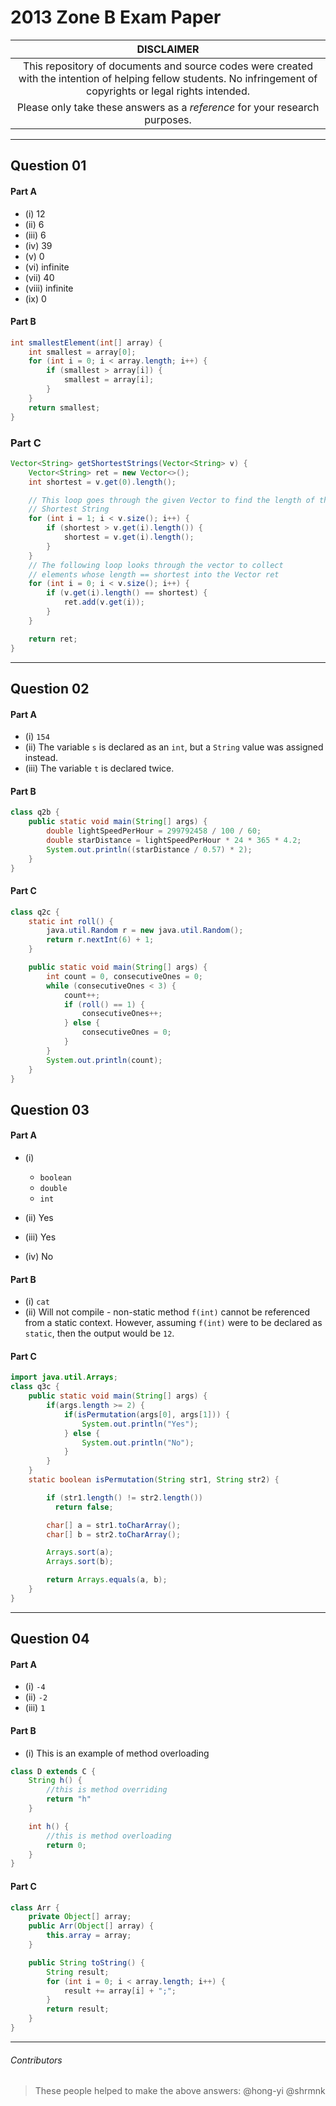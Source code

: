 # 2013 Zone B Exam Paper

| **DISCLAIMER**  |
| :---: |
| This repository of documents and source codes were created with the intention of helping fellow students. No infringement of copyrights or legal rights intended. |
| Please only take these answers as a *reference* for your research purposes. |

---

## Question 01

#### Part A
* (i) 12
* (ii) 6
* (iii) 6
* (iv) 39
* (v) 0
* (vi) infinite
* (vii) 40
* (viii) infinite
* (ix) 0

#### Part B

```java
int smallestElement(int[] array) {
    int smallest = array[0];
    for (int i = 0; i < array.length; i++) {
        if (smallest > array[i]) {
            smallest = array[i];
        }
    }
    return smallest;
}
```

### Part C

```java
Vector<String> getShortestStrings(Vector<String> v) {
    Vector<String> ret = new Vector<>();
    int shortest = v.get(0).length();

    // This loop goes through the given Vector to find the length of the
    // Shortest String
    for (int i = 1; i < v.size(); i++) {
        if (shortest > v.get(i).length()) {
            shortest = v.get(i).length();
        }
    }
    // The following loop looks through the vector to collect
    // elements whose length == shortest into the Vector ret
    for (int i = 0; i < v.size(); i++) {
        if (v.get(i).length() == shortest) {
            ret.add(v.get(i));
        }
    }

    return ret;
}
```

---

## Question 02

#### Part A
* (i) `154`
* (ii) The variable `s` is declared as an `int`, but a `String` value was assigned instead.
* (iii) The variable `t` is declared twice.

#### Part B

```java
class q2b {
    public static void main(String[] args) {
        double lightSpeedPerHour = 299792458 / 100 / 60;
        double starDistance = lightSpeedPerHour * 24 * 365 * 4.2;
        System.out.println((starDistance / 0.57) * 2);
    }
}
```

#### Part C

```java
class q2c {
    static int roll() {
        java.util.Random r = new java.util.Random();
        return r.nextInt(6) + 1;
    }

    public static void main(String[] args) {
        int count = 0, consecutiveOnes = 0;
        while (consecutiveOnes < 3) {
            count++;
            if (roll() == 1) {
                consecutiveOnes++;
            } else {
                consecutiveOnes = 0;
            }
        }
        System.out.println(count);
    }
}
```

## Question 03

#### Part A
* (i)
  * `boolean`
  * `double`
  * `int`

* (ii) Yes

* (iii) Yes

* (iv) No

#### Part B
* (i) `cat`
* (ii) Will not compile - non-static method `f(int)` cannot be referenced from a static context. However, assuming `f(int)` were to be declared as `static`, then the output would be `12`.

#### Part C

```java
import java.util.Arrays;
class q3c {
    public static void main(String[] args) {
        if(args.length >= 2) {
            if(isPermutation(args[0], args[1])) {
                System.out.println("Yes");
            } else {
                System.out.println("No");
            }
        }
    }
    static boolean isPermutation(String str1, String str2) {

        if (str1.length() != str2.length())
          return false;

        char[] a = str1.toCharArray();
        char[] b = str2.toCharArray();

        Arrays.sort(a);
        Arrays.sort(b);

        return Arrays.equals(a, b);
    }
}

```

---

## Question 04

#### Part A

* (i) `-4`
* (ii) `-2`
* (iii) `1`

#### Part B

* (i) This is an example of method overloading

```java
class D extends C {
    String h() {
        //this is method overriding
        return "h"
    }

    int h() {
        //this is method overloading
        return 0;
    }
}
```

#### Part C

```java
class Arr {
    private Object[] array;
    public Arr(Object[] array) {
        this.array = array;
    }

    public String toString() {
        String result;
        for (int i = 0; i < array.length; i++) {
            result += array[i] + ";";
        }
        return result;
    }
}
```

---

###### Contributors
> These people helped to make the above answers: @hong-yi @shrmnk
